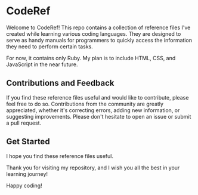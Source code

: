 # CodeRef
Welcome to CodeRef! This repo contains a collection of reference files I've created while learning various coding languages. They are designed to serve as handy manuals for programmers to quickly access the information they need to perform certain tasks.

For now, it contains only Ruby. My plan is to include HTML, CSS, and JavaScript in the near future. 

## Contributions and Feedback
If you find these reference files useful and would like to contribute, please feel free to do so. Contributions from the community are greatly appreciated, whether it's correcting errors, adding new information, or suggesting improvements. Please don't hesitate to open an issue or submit a pull request.

## Get Started
I hope you find these reference files useful.

Thank you for visiting my repository, and I wish you all the best in your learning journey!

Happy coding! 